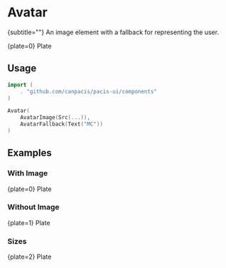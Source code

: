 # Avatar

{subtitle=""}
An image element with a fallback for representing the user.

{plate=0}
Plate

## Usage

```go
import (
	. "github.com/canpacis/pacis-ui/components"
)
```

```go
Avatar(
	AvatarImage(Src(...)),
	AvatarFallback(Text("MC"))
)
```

## Examples

### With Image

{plate=0}
Plate

### Without Image

{plate=1}
Plate

### Sizes

{plate=2}
Plate